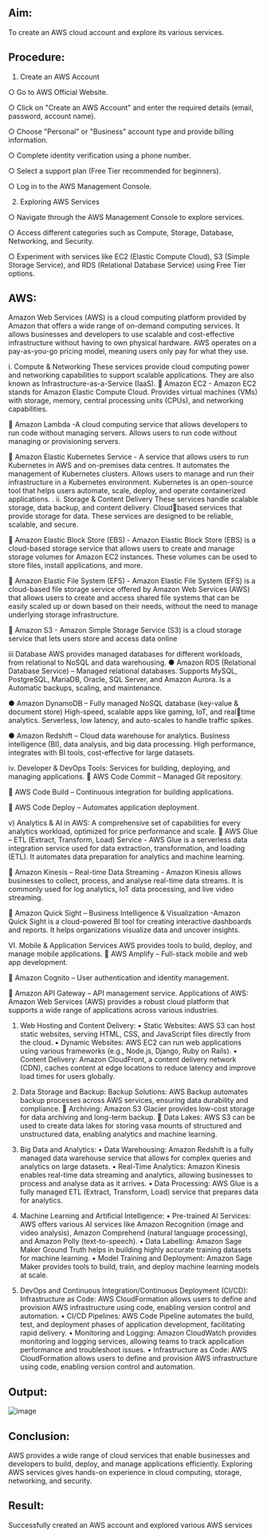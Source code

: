 ## Aim: 
To create an AWS cloud account and explore its various services. 
## Procedure: 
1. Create an AWS Account
   
○ Go to AWS Official Website. 

○ Click on "Create an AWS Account" and enter the required details 
(email, password, account name). 

○ Choose "Personal" or "Business" account type and provide billing 
information. 

○ Complete identity verification using a phone number.

○ Select a support plan (Free Tier recommended for beginners). 

○ Log in to the AWS Management Console.
 
2. Exploring AWS Services 
 
○ Navigate through the AWS Management Console to explore 
services. 

○ Access different categories such as Compute, Storage, Database, 
Networking, and Security.

○ Experiment with services like EC2 (Elastic Compute Cloud), S3 (Simple Storage Service), and RDS (Relational Database Service) using Free Tier options. 
## AWS: 
Amazon Web Services (AWS) is a cloud computing platform provided by 
Amazon that offers a wide range of on-demand computing services. It allows 
businesses and developers to use scalable and cost-effective infrastructure 
without having to own physical hardware. AWS operates on a pay-as-you-go
pricing model, meaning users only pay for what they use.

i. Compute & Networking 
These services provide cloud computing power and networking capabilities to 
support scalable applications. They are also known as Infrastructure-as-a-Service 
(IaaS). 
 Amazon EC2 - Amazon EC2 stands for Amazon Elastic Compute Cloud. 
Provides virtual machines (VMs) with storage, memory, central processing 
units (CPUs), and networking capabilities.

 Amazon Lambda -A cloud computing service that allows developers to 
run code without managing servers. Allows users to run code without 
managing or provisioning servers. 

 Amazon Elastic Kubernetes Service - A service that allows users to run 
Kubernetes in AWS and on-premises data centres. It automates the 
management of Kubernetes clusters. Allows users to manage and run their 
infrastructure in a Kubernetes environment. Kubernetes is an open-source 
tool that helps users automate, scale, deploy, and operate containerized 
applications. 
 . 
ii. Storage & Content Delivery 
These services handle scalable storage, data backup, and content delivery. Cloud￾based services that provide storage for data. These services are designed to be 
reliable, scalable, and secure. 

 Amazon Elastic Block Store (EBS) - Amazon Elastic Block Store (EBS) is 
a cloud-based storage service that allows users to create and manage 
storage volumes for Amazon EC2 instances. These volumes can be used to 
store files, install applications, and more. 

 Amazon Elastic File System (EFS) - Amazon Elastic File System (EFS) is 
a cloud-based file storage service offered by Amazon Web Services (AWS) 
that allows users to create and access shared file systems that can be easily 
scaled up or down based on their needs, without the need to manage 
underlying storage infrastructure.

 Amazon S3 - Amazon Simple Storage Service (S3) is a cloud storage 
service that lets users store and access data online 

iii Database 
AWS provides managed databases for different workloads, from relational to 
NoSQL and data warehousing. 
● Amazon RDS (Relational Database Service) – Managed relational 
databases. Supports MySQL, PostgreSQL, MariaDB, Oracle, SQL 
Server, and Amazon Aurora. Is a Automatic backups, scaling, and 
maintenance. 

● Amazon DynamoDB – Fully managed NoSQL database (key-value & 
document store) High-speed, scalable apps like gaming, IoT, and real￾time analytics. Serverless, low latency, and auto-scales to handle traffic 
spikes. 

● Amazon Redshift – Cloud data warehouse for analytics. Business 
intelligence (BI), data analysis, and big data processing. High 
performance, integrates with BI tools, cost-effective for large datasets. 

iv. Developer & DevOps Tools: 
Services for building, deploying, and managing applications. 
 AWS Code Commit – Managed Git repository. 

 AWS Code Build – Continuous integration for building applications.

 AWS Code Deploy – Automates application deployment.

v) Analytics & AI in AWS: 
A comprehensive set of capabilities for every analytics workload, optimized 
for price performance and scale. 
 AWS Glue – ETL (Extract, Transform, Load) Service - AWS Glue is a 
serverless data integration service used for data extraction, transformation, 
and loading (ETL). It automates data preparation for analytics and 
machine learning.

 Amazon Kinesis – Real-time Data Streaming - Amazon Kinesis allows 
businesses to collect, process, and analyse real-time data streams. It is 
commonly used for log analytics, IoT data processing, and live video 
streaming. 

 Amazon Quick Sight – Business Intelligence & Visualization -Amazon 
Quick Sight is a cloud-powered BI tool for creating interactive dashboards 
and reports. It helps organizations visualize data and uncover insights.

VI. Mobile & Application Services 
AWS provides tools to build, deploy, and manage mobile applications. 
 AWS Amplify – Full-stack mobile and web app development.

 Amazon Cognito – User authentication and identity management.

 Amazon API Gateway – API management service. 
Applications of AWS: 
Amazon Web Services (AWS) provides a robust cloud platform that supports a 
wide range of applications across various industries. 
1. Web Hosting and Content Delivery: 
• Static Websites: AWS S3 can host static websites, serving HTML, CSS, 
and JavaScript files directly from the cloud. 
• Dynamic Websites: AWS EC2 can run web applications using various 
frameworks (e.g., Node.js, Django, Ruby on Rails). 
• Content Delivery: Amazon CloudFront, a content delivery network 
(CDN), caches content at edge locations to reduce latency and improve 
load times for users globally. 
 
2. Data Storage and Backup: Backup Solutions: AWS Backup automates 
backup processes across AWS services, ensuring data durability and 
compliance. 
 Archiving: Amazon S3 Glacier provides low-cost storage for data 
archiving and long-term backup. 
 Data Lakes: AWS S3 can be used to create data lakes for storing 
vasa mounts of structured and unstructured data, enabling analytics 
and machine learning. 
3. Big Data and Analytics: 
• Data Warehousing: Amazon Redshift is a fully managed data warehouse 
service that allows for complex queries and analytics on large datasets. 
• Real-Time Analytics: Amazon Kinesis enables real-time data streaming 
and analytics, allowing businesses to process and analyse data as it 
arrives. 
• Data Processing: AWS Glue is a fully managed ETL (Extract, Transform, 
Load) service that prepares data for analytics. 
4. Machine Learning and Artificial Intelligence: 
• Pre-trained AI Services: AWS offers various AI services like Amazon 
Recognition (image and video analysis), Amazon Comprehend (natural 
language processing), and Amazon Polly (text-to-speech). 
• Data Labelling: Amazon Sage Maker Ground Truth helps in building 
highly accurate training datasets for machine learning. 
• Model Training and Deployment: Amazon Sage Maker provides tools to 
build, train, and deploy machine learning models at scale. 
5. DevOps and Continuous Integration/Continuous Deployment (CI/CD): 
Infrastructure as Code: AWS CloudFormation allows users to define and 
provision AWS infrastructure using code, enabling version control and 
automation. 
• CI/CD Pipelines: AWS Code Pipeline automates the build, test, and 
deployment phases of application development, facilitating rapid delivery. 
• Monitoring and Logging: Amazon CloudWatch provides monitoring and 
logging services, allowing teams to track application performance and 
troubleshoot issues. 
• Infrastructure as Code: AWS CloudFormation allows users to define and 
provision AWS infrastructure using code, enabling version control and 
automation. 
## Output: 
![image](https://github.com/user-attachments/assets/3654d2b6-4411-4781-8168-fc9994e02da7)

## Conclusion: 
AWS provides a wide range of cloud services that enable businesses and 
developers to build, deploy, and manage applications efficiently. Exploring 
AWS services gives hands-on experience in cloud computing, storage, 
networking, and security. 
## Result: 
Successfully created an AWS account and explored various AWS services
